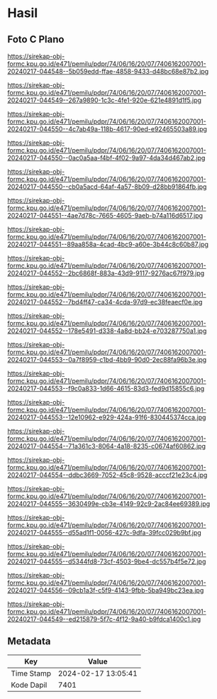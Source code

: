 # Hasil

## Foto C Plano

https://sirekap-obj-formc.kpu.go.id/e471/pemilu/pdpr/74/06/16/20/07/7406162007001-20240217-044548--5b059edd-ffae-4858-9433-d48bc68e87b2.jpg

https://sirekap-obj-formc.kpu.go.id/e471/pemilu/pdpr/74/06/16/20/07/7406162007001-20240217-044549--267a9890-1c3c-4fe1-920e-621e4891d1f5.jpg

https://sirekap-obj-formc.kpu.go.id/e471/pemilu/pdpr/74/06/16/20/07/7406162007001-20240217-044550--4c7ab49a-118b-4617-90ed-e92465503a89.jpg

https://sirekap-obj-formc.kpu.go.id/e471/pemilu/pdpr/74/06/16/20/07/7406162007001-20240217-044550--0ac0a5aa-f4bf-4f02-9a97-4da34d467ab2.jpg

https://sirekap-obj-formc.kpu.go.id/e471/pemilu/pdpr/74/06/16/20/07/7406162007001-20240217-044550--cb0a5acd-64af-4a57-8b09-d28bb91864fb.jpg

https://sirekap-obj-formc.kpu.go.id/e471/pemilu/pdpr/74/06/16/20/07/7406162007001-20240217-044551--4ae7d78c-7665-4605-9aeb-b74a116d6517.jpg

https://sirekap-obj-formc.kpu.go.id/e471/pemilu/pdpr/74/06/16/20/07/7406162007001-20240217-044551--89aa858a-4cad-4bc9-a60e-3b44c8c60b87.jpg

https://sirekap-obj-formc.kpu.go.id/e471/pemilu/pdpr/74/06/16/20/07/7406162007001-20240217-044552--2bc6868f-883a-43d9-9117-9276ac67f979.jpg

https://sirekap-obj-formc.kpu.go.id/e471/pemilu/pdpr/74/06/16/20/07/7406162007001-20240217-044552--7bd4ff47-ca34-4cda-97d9-ec38feaecf0e.jpg

https://sirekap-obj-formc.kpu.go.id/e471/pemilu/pdpr/74/06/16/20/07/7406162007001-20240217-044552--178e5491-d338-4a8d-bb24-e703287750a1.jpg

https://sirekap-obj-formc.kpu.go.id/e471/pemilu/pdpr/74/06/16/20/07/7406162007001-20240217-044553--0a7f8959-c1bd-4bb9-90d0-2ec88fa96b3e.jpg

https://sirekap-obj-formc.kpu.go.id/e471/pemilu/pdpr/74/06/16/20/07/7406162007001-20240217-044553--f9c0a833-1d66-4615-83d3-fed9d15855c6.jpg

https://sirekap-obj-formc.kpu.go.id/e471/pemilu/pdpr/74/06/16/20/07/7406162007001-20240217-044553--12e10962-e929-424a-91f6-830445374cca.jpg

https://sirekap-obj-formc.kpu.go.id/e471/pemilu/pdpr/74/06/16/20/07/7406162007001-20240217-044554--71a361c3-8064-4a18-8235-c0674af60862.jpg

https://sirekap-obj-formc.kpu.go.id/e471/pemilu/pdpr/74/06/16/20/07/7406162007001-20240217-044554--ddbc3669-7052-45c8-9528-acccf21e23c4.jpg

https://sirekap-obj-formc.kpu.go.id/e471/pemilu/pdpr/74/06/16/20/07/7406162007001-20240217-044555--3630499e-cb3e-4149-92c9-2ac84ee69389.jpg

https://sirekap-obj-formc.kpu.go.id/e471/pemilu/pdpr/74/06/16/20/07/7406162007001-20240217-044555--d55ad1f1-0056-427c-9dfa-39fcc029b9bf.jpg

https://sirekap-obj-formc.kpu.go.id/e471/pemilu/pdpr/74/06/16/20/07/7406162007001-20240217-044555--d5344fd8-73cf-4503-9be4-dc557b4f5e72.jpg

https://sirekap-obj-formc.kpu.go.id/e471/pemilu/pdpr/74/06/16/20/07/7406162007001-20240217-044556--09cb1a3f-c5f9-4143-9fbb-5ba949bc23ea.jpg

https://sirekap-obj-formc.kpu.go.id/e471/pemilu/pdpr/74/06/16/20/07/7406162007001-20240217-044549--ed215879-5f7c-4f12-9a40-b9fdca1400c1.jpg


## Metadata

| Key        | Value               |
| ---------- | ------------------- |
| Time Stamp | 2024-02-17 13:05:41 |
| Kode Dapil | 7401                |



